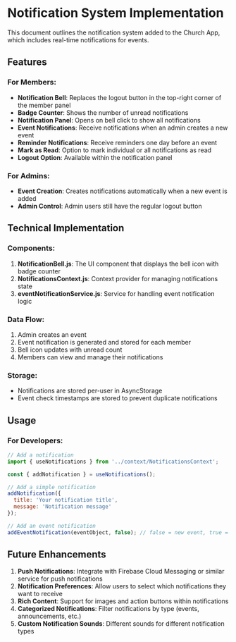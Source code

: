 # Notification System Implementation

This document outlines the notification system added to the Church App, which includes real-time notifications for events.

## Features

### For Members:
- **Notification Bell**: Replaces the logout button in the top-right corner of the member panel
- **Badge Counter**: Shows the number of unread notifications
- **Notification Panel**: Opens on bell click to show all notifications
- **Event Notifications**: Receive notifications when an admin creates a new event
- **Reminder Notifications**: Receive reminders one day before an event
- **Mark as Read**: Option to mark individual or all notifications as read
- **Logout Option**: Available within the notification panel

### For Admins:
- **Event Creation**: Creates notifications automatically when a new event is added
- **Admin Control**: Admin users still have the regular logout button

## Technical Implementation

### Components:
1. **NotificationBell.js**: The UI component that displays the bell icon with badge counter
2. **NotificationsContext.js**: Context provider for managing notifications state
3. **eventNotificationService.js**: Service for handling event notification logic

### Data Flow:
1. Admin creates an event
2. Event notification is generated and stored for each member
3. Bell icon updates with unread count
4. Members can view and manage their notifications

### Storage:
- Notifications are stored per-user in AsyncStorage
- Event check timestamps are stored to prevent duplicate notifications

## Usage

### For Developers:
```javascript
// Add a notification
import { useNotifications } from '../context/NotificationsContext';

const { addNotification } = useNotifications();

// Add a simple notification
addNotification({
  title: 'Your notification title',
  message: 'Notification message'
});

// Add an event notification
addEventNotification(eventObject, false); // false = new event, true = reminder
```

## Future Enhancements

1. **Push Notifications**: Integrate with Firebase Cloud Messaging or similar service for push notifications
2. **Notification Preferences**: Allow users to select which notifications they want to receive
3. **Rich Content**: Support for images and action buttons within notifications
4. **Categorized Notifications**: Filter notifications by type (events, announcements, etc.)
5. **Custom Notification Sounds**: Different sounds for different notification types
